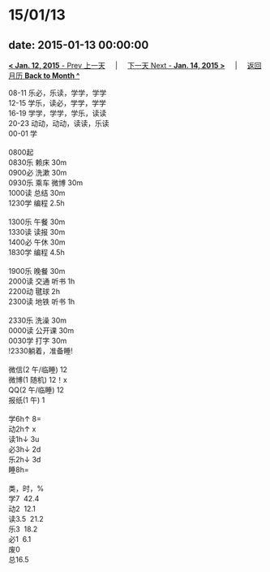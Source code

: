 # 15/01/13

date: 2015-01-13 00:00:00
---
[**< Jan. 12, 2015** - Prev 上一天](/lifelogs/2015/01/d12.html) &nbsp; &nbsp; | &nbsp; &nbsp; [下一天 Next - **Jan. 14, 2015 >**](/lifelogs/2015/01/d14.html) &nbsp; &nbsp; |  &nbsp; &nbsp; [返回月历 **Back to Month ^**](/lifelogs/2015/01/index.html)
<br/><div>08-11 乐必，乐读，学学，学学<br/>12-15 学乐，读必，学学，学学<br/>16-19 学学，学学，学乐，读读<br/>20-23 动动，动动，读读，乐读</div><div>00-01 学<br/><div><br/></div>0800起<br/>0830乐 赖床 30m</div><div>0900必 洗漱 30m</div><div>0930乐 乘车 微博 30m</div><div>1000读 总结 30m<br/>1230学 编程 2.5h<br/><br/></div><div>1300乐 午餐 30m</div><div>1330读 读报 30m</div><div>1400必 午休 30m</div><div>1830学 编程 4.5h</div><div><br/>1900乐 晚餐 30m<br/>2000读 交通 听书 1h</div><div>2200动 毽球 2h</div><div>2300读 地铁 听书 1h</div><div><br/></div><div>2330乐 洗澡 30m</div><div>0000读 公开课 30m</div><div>0030学 打字 30m</div><div>!2330躺着，准备睡!<div><br/></div><div>微信(2 午/临睡) 12</div>微博(1 随机) 12！x<br/>QQ(2 午/临睡) 12<br/>报纸(1 午) 1<div><br/></div>学6h↑ 8=<br/>动2h↑ x<br/>读1h↓ 3u<br/>必3h↓ 2d<br/>乐2h↓ 3d<br/>睡8h=<div><br/></div>类，时，%<br/>学7  42.4<br/>动2  12.1<br/>读3.5  21.2<br/>乐3  18.2<br/>必1  6.1<br/>废0<br/>总16.5</div>
